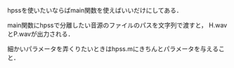 hpssを使いたいならばmain関数を使えばいいだけにしてある．

main関数にhpssで分離したい音源のファイルのパスを文字列で渡すと， H.wavとP.wavが出力される．

細かいパラメータを弄くりたいときはhpss.mにきちんとパラメータを与えること．
